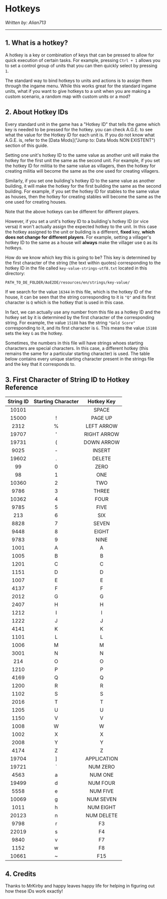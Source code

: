 # Hotkeys

_Written by: Alian713_

---

## 1. What is a hotkey?

A hotkey is a key or combination of keys that can be pressed to allow for quick execution of certain tasks. For example, pressing `Ctrl + 1` allows you to set a control group of units that you can then quickly select by pressing `1`.

The standard way to bind hotkeys to units and actions is to assign them through the ingame menu. While this works great for the standard ingame units, what if you want to give hotkeys to a unit when you are making a custom scenario, a random map with custom units or a mod?

## 2. About Hotkey IDs

Every standard unit in the game has a "Hotkey ID" that tells the game which key is needed to be pressed for the hotkey. you can check A.G.E. to see what the value for the Hotkey ID for each unit is. If you do not know what A.G.E. is, refer to the [Data Mods]("Jump to: Data Mods NON EXISTENT") section of this guide.

Setting one unit's hotkey ID to the same value as another unit will make the hotkey for the first unit the same as the second unit. For example, if you set the hotkey ID for militia to the same value as villagers, then the hotkey for creating militia will become the same as the one used for creating villagers.

Similarly, if you set one building's hotkey ID to the same value as another building, it will make the hotkey for the first building the same as the second building. For example, if you set the hotkey ID for stables to the same value as houses, then the hotkey for creating stables will become the same as the one used for creating houses.

Note that the above hotkeys can be different for different players.

However, if you set a unit's hotkey ID to a building's hotkey ID (or vice versa) it won't actually assign the expected hotkey to the unit. In this case the hotkey assigned to the unit or building is a different, **fixed** key, **which does not change for different players**. For example, setting a villager's hotkey ID to the same as a house will **always** make the villager use `Q` as its hotkeys.

How do we know which key this is going to be? This key is determined by the first character of the string (the text within quotes) corresponding to the hotkey ID in the file called `key-value-strings-utf8.txt` located in this directory:

```
PATH_TO_DE_FOLDER/AoE2DE/resources/en/strings/key-value/
```

If we search for the value `16344` in this file, which is the hotkey ID of the house, it can be seen that the string corresponding to it is `"Q"` and its first character is `Q` which is the hotkey that is used in this case.

In fact, we can actually use any number from this file as a hotkey ID and the hotkey set by it is determined by the first character of the corresponding string. For example, the value `15188` has the string `"Gold Score"` corresponding to it, and its first character is `G`. This means the value `15188` sets the key `G` as the hotkey.

Sometimes, the numbers in this file will have strings whoes starting characters are special characters. In this case, a different hotkey (this remains the same for a particular starting character) is used. The table below contains every unique starting character present in the strings file and the key that it corresponds to.

## 3. First Character of String ID to Hotkey Reference

| **String ID** | **Starting Character** | **Hotkey Key** |
| :-----------: | :--------------------: | :------------: |
|     10101     |                        |     SPACE      |
|     15000     |           !            |    PAGE UP     |
|     2312      |           %            |   LEFT ARROW   |
|     19707     |           '            |  RIGHT ARROW   |
|     19731     |           (            |   DOWN ARROW   |
|     9025      |           -            |     INSERT     |
|     19602     |           .            |     DELETE     |
|      99       |           0            |      ZERO      |
|      98       |           1            |      ONE       |
|     10360     |           2            |      TWO       |
|     9786      |           3            |     THREE      |
|     10362     |           4            |      FOUR      |
|     9785      |           5            |      FIVE      |
|      213      |           6            |      SIX       |
|     8828      |           7            |     SEVEN      |
|     9448      |           8            |     EIGHT      |
|     9783      |           9            |      NINE      |
|     1001      |           A            |       A        |
|     1005      |           B            |       B        |
|     1201      |           C            |       C        |
|     1151      |           D            |       D        |
|     1007      |           E            |       E        |
|     4137      |           F            |       F        |
|     2012      |           G            |       G        |
|     2407      |           H            |       H        |
|     1212      |           I            |       I        |
|     1222      |           J            |       J        |
|     4141      |           K            |       K        |
|     1101      |           L            |       L        |
|     1006      |           M            |       M        |
|     3001      |           N            |       N        |
|      214      |           O            |       O        |
|     1210      |           P            |       P        |
|     4169      |           Q            |       Q        |
|     1200      |           R            |       R        |
|     1102      |           S            |       S        |
|     2016      |           T            |       T        |
|     1205      |           U            |       U        |
|     1150      |           V            |       V        |
|     1008      |           W            |       W        |
|     1002      |           X            |       X        |
|     2008      |           Y            |       Y        |
|     4174      |           Z            |       Z        |
|     19704     |           ]            |  APPLICATION   |
|     19721     |           `            |    NUM ZERO    |
|     4563      |           a            |    NUM ONE     |
|     19499     |           d            |    NUM FOUR    |
|     5558      |           e            |    NUM FIVE    |
|     10069     |           g            |   NUM SEVEN    |
|     1011      |           h            |   NUM EIGHT    |
|     20123     |           n            |   NUM DELETE   |
|     9798      |           r            |       F3       |
|     22019     |           s            |       F4       |
|     9840      |           v            |       F7       |
|     1152      |           w            |       F8       |
|     10661     |           ~            |      F15       |

## 4. Credits

Thanks to MrKirby and happy leaves happy life for helping in figuring out how these IDs work exactly!
